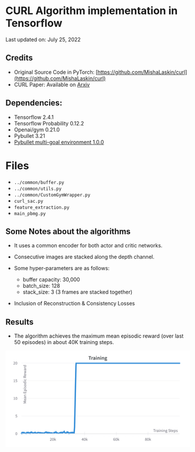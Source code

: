 # CURL Algorithm implementation in Tensorflow
Last updated on: July 25, 2022

## Credits
- Original Source Code in PyTorch: [https://github.com/MishaLaskin/curl](https://github.com/MishaLaskin/curl)
- CURL Paper: Available on [Arxiv](https://arxiv.org/abs/2004.04136)

## Dependencies:
- Tensorflow 2.4.1
- Tensorflow Probability 0.12.2
- Openai/gym 0.21.0
- Pybullet 3.21
- [Pybullet multi-goal environment 1.0.0](https://github.com/IanYangChina/pybullet_multigoal_gym)

# Files
- `../common/buffer.py`
- `../common/utils.py`
- `../common/CustomGymWrapper.py`
- `curl_sac.py`
- `feature_extraction.py`
- `main_pbmg.py`

## Some Notes about the algorithms
- It uses a common encoder for both actor and critic networks.
- Consecutive images are stacked along the depth channel. 
- Some hyper-parameters are as follows:
    - buffer capacity: 30,000
    - batch_size: 128
    - stack_size: 3 (3 frames are stacked together)

- Inclusion of Reconstruction & Consistency Losses

## Results
- The algorithm achieves the maximum mean episodic reward (over last 50 episodes) in about 40K training steps. 

![Training Performance](./images/curl_sac.png)



